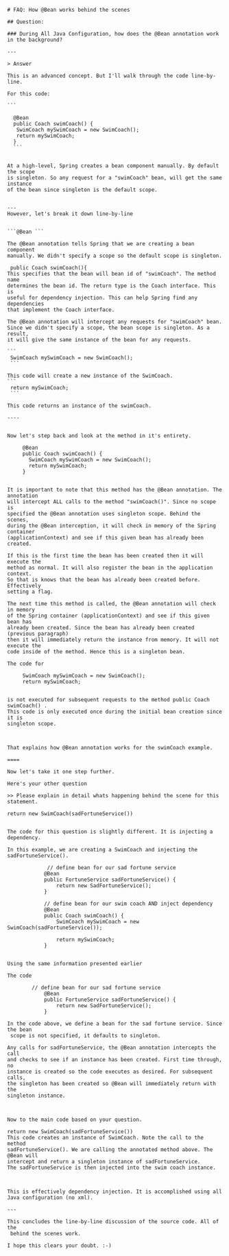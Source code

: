 	
	# FAQ: How @Bean works behind the scenes
	
	## Question:
	
	### During All Java Configuration, how does the @Bean annotation work in the background?
	
	---
	
	> Answer
	
	This is an advanced concept. But I'll walk through the code line-by-line.
	
	For this code:
	
	```
	
	  @Bean 
	  public Coach swimCoach() {   
	   SwimCoach mySwimCoach = new SwimCoach();   
	   return mySwimCoach; 
	  }
	  ```
	  
	  
	At a high-level, Spring creates a bean component manually. By default the scope 
	is singleton. So any request for a "swimCoach" bean, will get the same instance 
	of the bean since singleton is the default scope.
	
	
	---
	However, let's break it down line-by-line
	
	
	```@Bean ```
	
	The @Bean annotation tells Spring that we are creating a bean component 
	manually. We didn't specify a scope so the default scope is singleton.
	
	 public Coach swimCoach(){
	This specifies that the bean will bean id of "swimCoach". The method name 
	determines the bean id. The return type is the Coach interface. This is 
	useful for dependency injection. This can help Spring find any dependencies 
	that implement the Coach interface.
	
	The @Bean annotation will intercept any requests for "swimCoach" bean. 
	Since we didn't specify a scope, the bean scope is singleton. As a result, 
	it will give the same instance of the bean for any requests.
	
	```
	 SwimCoach mySwimCoach = new SwimCoach();
	 ```
	 
	This code will create a new instance of the SwimCoach.
	```
	 return mySwimCoach;
	 ```
	
	This code returns an instance of the swimCoach.
	
	----
	
	
	Now let's step back and look at the method in it's entirety.
	
```	
	 @Bean 
	 public Coach swimCoach() {   
	   SwimCoach mySwimCoach = new SwimCoach();   
	   return mySwimCoach; 
	 }
	
```	
	It is important to note that this method has the @Bean annotation. The annotation 
	will intercept ALL calls to the method "swimCoach()". Since no scope is 
	specified the @Bean annotation uses singleton scope. Behind the scenes, 
	during the @Bean interception, it will check in memory of the Spring container 
	(applicationContext) and see if this given bean has already been created.
	
	If this is the first time the bean has been created then it will execute the 
	method as normal. It will also register the bean in the application context. 
	So that is knows that the bean has already been created before. Effectively 
	setting a flag.
	
	The next time this method is called, the @Bean annotation will check in memory 
	of the Spring container (applicationContext) and see if this given bean has 
	already been created. Since the bean has already been created (previous paragraph) 
	then it will immediately return the instance from memory. It will not execute the 
	code inside of the method. Hence this is a singleton bean.
	
	The code for
	
```	
	 SwimCoach mySwimCoach = new SwimCoach(); 
	 return mySwimCoach;
	 
```	
	is not executed for subsequent requests to the method public Coach swimCoach() . 
	This code is only executed once during the initial bean creation since it is 
	singleton scope.
	
	
	
	That explains how @Bean annotation works for the swimCoach example.
	
	====
	
	Now let's take it one step further.
	
	Here's your other question
	
	>> Please explain in detail whats happening behind the scene for this statement.
	
	return new SwimCoach(sadFortuneService())
	
	
	The code for this question is slightly different. It is injecting a dependency.
	
	In this example, we are creating a SwimCoach and injecting the sadFortuneService().
	
```	
	         // define bean for our sad fortune service
	        @Bean
	        public FortuneService sadFortuneService() {
	            return new SadFortuneService();
	        }
	        
	        // define bean for our swim coach AND inject dependency
	        @Bean
	        public Coach swimCoach() {
	            SwimCoach mySwimCoach = new SwimCoach(sadFortuneService());
	            
	            return mySwimCoach;
	        }
	
```	
	Using the same information presented earlier
	
	The code
```	        
		// define bean for our sad fortune service
	        @Bean
	        public FortuneService sadFortuneService() {
	            return new SadFortuneService();
	        }
```	
	In the code above, we define a bean for the sad fortune service. Since the bean
	 scope is not specified, it defaults to singleton.
	
	Any calls for sadFortuneService, the @Bean annotation intercepts the call 
	and checks to see if an instance has been created. First time through, no 
	instance is created so the code executes as desired. For subsequent calls, 
	the singleton has been created so @Bean will immediately return with the 
	singleton instance.
	
	
	
	Now to the main code based on your question.
	
	return new SwimCoach(sadFortuneService())
	This code creates an instance of SwimCoach. Note the call to the method 
	sadFortuneService(). We are calling the annotated method above. The @Bean will 
	intercept and return a singleton instance of sadFortuneService. 
	The sadFortuneService is then injected into the swim coach instance.
	
	
	
	This is effectively dependency injection. It is accomplished using all 
	Java configuration (no xml).
	
	---
	
	This concludes the line-by-line discussion of the source code. All of the
	 behind the scenes work.
	
	I hope this clears your doubt. :-)
	
